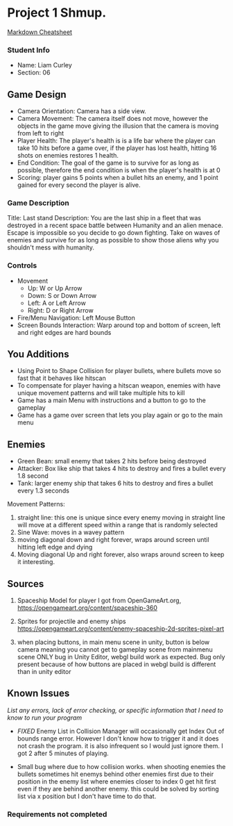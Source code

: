 # Project 1 Shmup. 

[Markdown Cheatsheet](https://github.com/adam-p/markdown-here/wiki/Markdown-Here-Cheatsheet)

### Student Info

-   Name: Liam Curley
-   Section: 06

## Game Design

-   Camera Orientation: Camera has a side view.
-   Camera Movement: The camera itself does not move, however the objects in the game move giving the illusion that the camera is moving from left to right
-   Player Health: The player's health is is a life bar where the player can take 10 hits before a game over, if the player has lost health, hitting 16 shots on enemies restores 1 health.
-   End Condition: The goal of the game is to survive for as long as possible, therefore the end condition is when the player's health is at 0
-   Scoring: player gains 5 points when a bullet hits an enemy, and 1 point gained for every second the player is alive.

### Game Description

Title: Last stand
Description: You are the last ship in a fleet that was destroyed in a recent space battle between Humanity and an alien menace. Escape is impossible so you decide to go down fighting. Take on waves of enemies and survive for as long as possible to show those aliens why you shouldn't mess with humanity.

### Controls

-   Movement
    -   Up: W or Up Arrow
    -   Down: S or Down Arrow
    -   Left: A or Left Arrow
    -   Right: D or Right Arrow
-   Fire/Menu Navigation: Left Mouse Button
-   Screen Bounds Interaction: Warp around top and bottom of screen, left and right edges are hard bounds

## You Additions

- Using Point to Shape Collision for player bullets, where bullets move so fast that it behaves like hitscan
- To compensate for player having a hitscan weapon, enemies with have unique movement patterns and will take multiple hits to kill
- Game has a main Menu with instructions and a button to go to the gameplay
- Game has a game over screen that lets you play again or go to the main menu

## Enemies
- Green Bean: small enemy that takes 2 hits before being destroyed
- Attacker: Box like ship that takes 4 hits to destroy and fires a bullet every 1.8 second
- Tank: larger enemy ship that takes 6 hits to destroy and fires a bullet every 1.3 seconds

Movement Patterns: 
1. straight line: this one is unique since every enemy moving in straight line will move at a different speed within a range that is randomly selected
2. Sine Wave: moves in a wavey pattern
3. moving diagonal down and right forever, wraps around screen until hitting left edge and dying
4. Moving diagonal Up and right forever, also wraps around screen to keep it interesting.

## Sources

1. Spaceship Model for player I got from OpenGameArt.org, 
    https://opengameart.org/content/spaceship-360

2. Sprites for projectile and enemy ships
    https://opengameart.org/content/enemy-spaceship-2d-sprites-pixel-art

3. when placing buttons, in main menu scene in unity, button is below camera meaning you cannot get to gameplay scene from mainmenu scene ONLY bug in Unity Editor, webgl build work as expected. Bug only present because of how buttons are placed in webgl build is different than in unity editor

## Known Issues

_List any errors, lack of error checking, or specific information that I need to know to run your program_

- *FIXED* Enemy List in Collision Manager will occasionally get Index Out of bounds range error. However I don't know how to trigger it and it does not crash the program. it is also infrequent so I would just ignore them. I got 2 after 5 minutes of playing.

- Small bug where due to how collision works. when shooting enemies the bullets sometimes hit enemys behind other enemies first due to their position in the enemy list where enemies closer to index 0 get hit first even if they are behind another enemy. this could be solved by sorting list via x position but I don't have time to do that. 

### Requirements not completed


